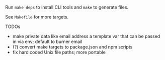 Run `make deps` to install CLI tools and `make` to generate files.

See `Makefile` for more targets.

TODOs
  - make private data like email address a template var that can be passed in
    via env; default to burner email
  - (?) convert make targets to package.json and npm scripts
  - fix hard coded Unix file paths; more portable